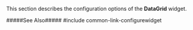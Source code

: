 
<!--shortDescription-->
This section describes the configuration options of the **DataGrid** widget.
<!--/shortDescription-->

<!--fullDescription-->
#####See Also#####
#include common-link-configurewidget
<!--/fullDescription-->